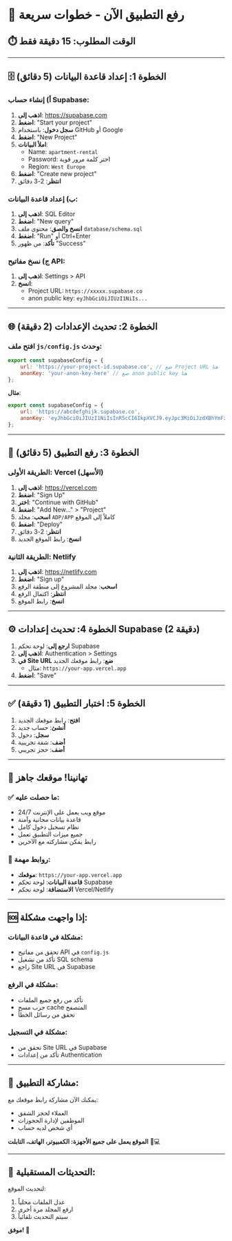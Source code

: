 # 🚀 رفع التطبيق الآن - خطوات سريعة

## ⏱️ الوقت المطلوب: 15 دقيقة فقط

---

## 🗄️ الخطوة 1: إعداد قاعدة البيانات (5 دقائق)

### أ) إنشاء حساب Supabase:
1. **اذهب إلى**: https://supabase.com
2. **اضغط**: "Start your project"
3. **سجل دخول**: باستخدام GitHub أو Google
4. **اضغط**: "New Project"
5. **املأ البيانات**:
   - Name: `apartment-rental`
   - Password: اختر كلمة مرور قوية
   - Region: `West Europe`
6. **اضغط**: "Create new project"
7. **انتظر**: 2-3 دقائق

### ب) إعداد قاعدة البيانات:
1. **اذهب إلى**: SQL Editor
2. **اضغط**: "New query"
3. **انسخ والصق**: محتوى ملف `database/schema.sql`
4. **اضغط**: "Run" أو Ctrl+Enter
5. **تأكد**: من ظهور "Success"

### ج) نسخ مفاتيح API:
1. **اذهب إلى**: Settings > API
2. **انسخ**:
   - Project URL: `https://xxxxx.supabase.co`
   - anon public key: `eyJhbGciOiJIUzI1NiIs...`

---

## 🌐 الخطوة 2: تحديث الإعدادات (2 دقيقة)

### افتح ملف `js/config.js` وحدث:

```javascript
export const supabaseConfig = {
    url: 'https://your-project-id.supabase.co', // ضع Project URL هنا
    anonKey: 'your-anon-key-here' // ضع anon public key هنا
};
```

**مثال**:
```javascript
export const supabaseConfig = {
    url: 'https://abcdefghijk.supabase.co',
    anonKey: 'eyJhbGciOiJIUzI1NiIsInR5cCI6IkpXVCJ9.eyJpc3MiOiJzdXBhYmFzZSIsInJlZiI6ImFiY2RlZmdoaWprIiwicm9sZSI6ImFub24iLCJpYXQiOjE2MzY1NDgwMDAsImV4cCI6MTk1MjEyNDAwMH0.signature'
};
```

---

## 🚀 الخطوة 3: رفع التطبيق (5 دقائق)

### الطريقة الأولى: Vercel (الأسهل)

1. **اذهب إلى**: https://vercel.com
2. **اضغط**: "Sign Up"
3. **اختر**: "Continue with GitHub"
4. **اضغط**: "Add New..." > "Project"
5. **اسحب**: مجلد `ADP/APP` كاملاً إلى الموقع
6. **اضغط**: "Deploy"
7. **انتظر**: 2-3 دقائق
8. **انسخ**: رابط الموقع الجديد

### الطريقة الثانية: Netlify

1. **اذهب إلى**: https://netlify.com
2. **اضغط**: "Sign up"
3. **اسحب**: مجلد المشروع إلى منطقة الرفع
4. **انتظر**: اكتمال الرفع
5. **انسخ**: رابط الموقع

---

## ⚙️ الخطوة 4: تحديث إعدادات Supabase (2 دقيقة)

1. **ارجع إلى**: لوحة تحكم Supabase
2. **اذهب إلى**: Authentication > Settings
3. **في Site URL ضع**: رابط موقعك الجديد
   - مثال: `https://your-app.vercel.app`
4. **اضغط**: "Save"

---

## ✅ الخطوة 5: اختبار التطبيق (1 دقيقة)

1. **افتح**: رابط موقعك الجديد
2. **أنشئ**: حساب جديد
3. **سجل**: دخول
4. **أضف**: شقة تجريبية
5. **أضف**: حجز تجريبي

---

## 🎉 تهانينا! موقعك جاهز

### ✅ ما حصلت عليه:
- موقع ويب يعمل على الإنترنت 24/7
- قاعدة بيانات مجانية وآمنة
- نظام تسجيل دخول كامل
- جميع ميزات التطبيق تعمل
- رابط يمكن مشاركته مع الآخرين

### 🔗 روابط مهمة:
- **موقعك**: `https://your-app.vercel.app`
- **قاعدة البيانات**: لوحة تحكم Supabase
- **الاستضافة**: لوحة تحكم Vercel/Netlify

---

## 🆘 إذا واجهت مشكلة:

### مشكلة في قاعدة البيانات:
- تحقق من مفاتيح API في `config.js`
- تأكد من تشغيل SQL schema
- راجع Site URL في Supabase

### مشكلة في الرفع:
- تأكد من رفع جميع الملفات
- جرب مسح cache المتصفح
- تحقق من رسائل الخطأ

### مشكلة في التسجيل:
- تحقق من Site URL في Supabase
- تأكد من إعدادات Authentication

---

## 📱 مشاركة التطبيق:

يمكنك الآن مشاركة رابط موقعك مع:
- العملاء لحجز الشقق
- الموظفين لإدارة الحجوزات
- أي شخص لديه حساب

**الموقع يعمل على جميع الأجهزة: الكمبيوتر، الهاتف، التابلت** 📱💻

---

## 🔄 التحديثات المستقبلية:

لتحديث الموقع:
1. عدل الملفات محلياً
2. ارفع المجلد مرة أخرى
3. سيتم التحديث تلقائياً

**موفق! 🚀**